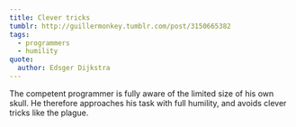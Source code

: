 ```yaml
---
title: Clever tricks
tumblr: http://guillermonkey.tumblr.com/post/3150665382
tags:
  - programmers
  - humility
quote:
  author: Edsger Dijkstra
---
```


The competent programmer is fully aware of the limited size of his own skull. He therefore approaches his task with full humility, and avoids clever tricks like the plague.
